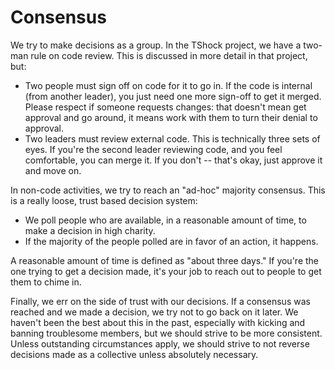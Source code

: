 # Consensus

We try to make decisions as a group. In the TShock project, we have a two-man rule on code review. This is discussed in more detail in that project, but:

* Two people must sign off on code for it to go in. If the code is internal (from another leader), you just need one more sign-off to get it merged. Please respect if someone requests changes: that doesn't mean get approval and go around, it means work with them to turn their denial to approval.
* Two leaders must review external code. This is technically three sets of eyes. If you're the second leader reviewing code, and you feel comfortable, you can merge it. If you don't -- that's okay, just approve it and move on.

In non-code activities, we try to reach an "ad-hoc" majority consensus. This is a really loose, trust based decision system:

* We poll people who are available, in a reasonable amount of time, to make a decision in high charity.
* If the majority of the people polled are in favor of an action, it happens.

A reasonable amount of time is defined as "about three days." If you're the one trying to get a decision made, it's your job to reach out to people to get them to chime in.

Finally, we err on the side of trust with our decisions. If a consensus was reached and we made a decision, we try not to go back on it later. We haven't been the best about this in the past, especially with kicking and banning troublesome members, but we should strive to be more consistent. Unless outstanding circumstances apply, we should strive to not reverse decisions made as a collective unless absolutely necessary.